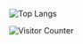 ![Top Langs](https://github-readme-stats.vercel.app/api/top-langs/?username=Oakslab-1018&layout=compact)

![Visitor Counter](https://count.getloli.com/@Oakslab-1018?theme=rule34&padding=6&offset=0&align=center&scale=1&pixelated=1&darkmode=auto)
<!--
**Oakslab-1018/Oakslab-1018** is a ✨ _special_ ✨ repository because its `README.md` (this file) appears on your GitHub profile.

Here are some ideas to get you started:

- 🔭 I’m currently working on ...
- 🌱 I’m currently learning ...
- 👯 I’m looking to collaborate on ...
- 🤔 I’m looking for help with ...
- 💬 Ask me about ...
- 📫 How to reach me: ...
- 😄 Pronouns: ...
- ⚡ Fun fact: ...
-->
